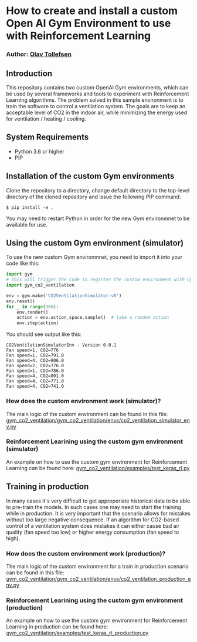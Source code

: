 # How to create and install a custom Open AI Gym Environment to use with Reinforcement Learning

### Author: [Olav Tollefsen](https://www.linkedin.com/in/olavtollefsen/)

## Introduction

This repository contains two custom OpenAI Gym environments, which can be used by several frameworks and tools to experiment with Reinforcement Learning algorithms. The problem solved in this sample environment is to train the software to control a ventilation system. The goals are to keep an acceptable level of CO2 in the indoor air, while minimizing the energy used for ventilation / heating / cooling.

## System Requirements

- Python 3.6 or higher
- PIP

## Installation of the custom Gym environments

Clone the repository to a directory, change default directory to the top-level directory of the cloned repository and issue the following PIP command:

```
$ pip install -e .
```

You may need to restart Python in order for the new Gym environmnet to be available for use.

## Using the custom Gym environment (simulator)

To use the new custom Gym environmnet, you need to import it into your code like this:

```python
import gym
# This will trigger the code to register the custom environment with Gym
import gym_co2_ventilation 

env = gym.make('CO2VentilationSimulator-v0')
env.reset()
for _ in range(360):
    env.render()
    action = env.action_space.sample()  # take a random action
    env.step(action) 
```

You should see output like this:
```
CO2VentilationSimulatorEnv - Version 0.0.1
Fan speed=1, CO2=776
Fan speed=1, CO2=791.0
Fan speed=4, CO2=806.0
Fan speed=2, CO2=776.0
Fan speed=1, CO2=786.0
Fan speed=4, CO2=801.0
Fan speed=4, CO2=771.0
Fan speed=4, CO2=741.0
```

### How does the custom environment work (simulator)?

The main logic of the custom environment can be found in this file: [gym_co2_ventilation/gym_co2_ventilation/envs/co2_ventilation_simulator_env.py](https://github.com/olavt/gym_co2_ventilation/blob/master/gym_co2_ventilation/envs/co2_ventilation_simulator_env.py)

### Reinforcement Learining using the custom gym environment (simulator)

An example on how to use the custom gym environment for Reinforcement Learning can be found here: [gym_co2_ventilation/examples/test_keras_rl.py](https://github.com/olavt/gym_co2_ventilation/blob/master/examples/test_keras_rl.py)

## Training in production

In many cases it`s very difficult to get approperiate historical data to be able to pre-train the models. In such cases one may need to start the training while in production. It is very important that the scenario allows for mistakes without too large negative consequence. If an algorithm for CO2-based control of a ventilation system does mistakes it can either cause bad air quality (fan speed too low) or higher energy consumption (fan speed to high).

### How does the custom environment work (production)?

The main logic of the custom environment for a train in production scenario can be found in this file: [gym_co2_ventilation/gym_co2_ventilation/envs/co2_ventilation_production_env.py](https://github.com/olavt/gym_co2_ventilation/blob/master/gym_co2_ventilation/envs/co2_ventilation_production_env.py)

### Reinforcement Learining using the custom gym environment (production)

An example on how to use the custom gym environment for Reinforcement Learning in production can be found here: [gym_co2_ventilation/examples/test_keras_rl_production.py](https://github.com/olavt/gym_co2_ventilation/blob/master/examples/test_keras_rl_production.py)

